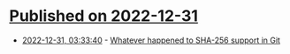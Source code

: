 # [Published on 2022-12-31](index.md)

* [2022-12-31, 03:33:40](https://news.ycombinator.com/item?id=34193244) - [Whatever happened to SHA-256 support in Git](https://lwn.net/Articles/898522/)

